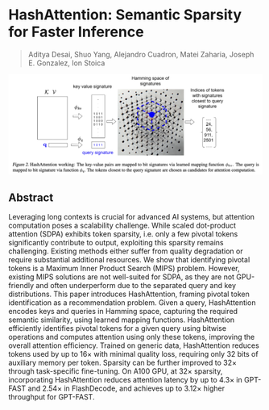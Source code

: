 # HashAttention: Semantic Sparsity for Faster Inference

> Aditya Desai, Shuo Yang, Alejandro Cuadron, Matei Zaharia, Joseph E. Gonzalez, Ion Stoica

<p align="center">
<img src="fig2.png" width="600" title="blank">
</p>

## Abstract

Leveraging long contexts is crucial for advanced AI systems, but attention
computation poses a scalability challenge. While scaled dot-product attention
(SDPA) exhibits token sparsity, i.e. only a few pivotal tokens significantly
contribute to output, exploiting this sparsity remains challenging. Existing
methods either suffer from quality degradation or require substantial
additional resources. We show that identifying pivotal tokens is a Maximum
Inner Product Search (MIPS) problem. However, existing MIPS solutions are not
well-suited for SDPA, as they are not GPU-friendly and often underperform due
to the separated query and key distributions. This paper introduces
HashAttention, framing pivotal token identification as a recommendation
problem. Given a query, HashAttention encodes keys and queries in Hamming
space, capturing the required semantic similarity, using learned mapping
functions. HashAttention efficiently identifies pivotal tokens for a given
query using bitwise operations and computes attention using only these tokens,
improving the overall attention efficiency. Trained on generic data,
HashAttention reduces tokens used by up to $16\times$ with minimal quality
loss, requiring only 32 bits of auxiliary memory per token. Sparsity can be
further improved to $32\times$ through task-specific fine-tuning. On A100 GPU,
at $32\times$ sparsity, incorporating HashAttention reduces attention latency
by up to $4.3\times$ in GPT-FAST and $2.54\times$ in FlashDecode, and achieves
up to $3.12\times$ higher throughput for GPT-FAST.
